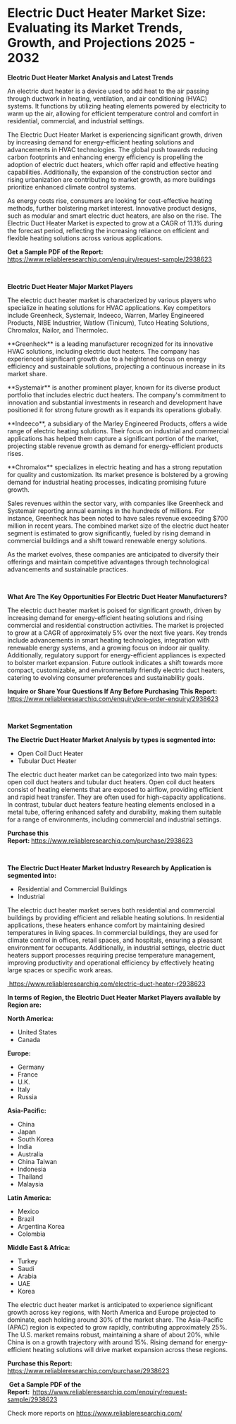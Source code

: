 <p><h1>Electric Duct Heater Market Size: Evaluating its Market Trends, Growth, and Projections 2025 - 2032</h1></p><p><strong>Electric Duct Heater Market Analysis and Latest Trends</strong></p>
<p><p>An electric duct heater is a device used to add heat to the air passing through ductwork in heating, ventilation, and air conditioning (HVAC) systems. It functions by utilizing heating elements powered by electricity to warm up the air, allowing for efficient temperature control and comfort in residential, commercial, and industrial settings. </p><p>The Electric Duct Heater Market is experiencing significant growth, driven by increasing demand for energy-efficient heating solutions and advancements in HVAC technologies. The global push towards reducing carbon footprints and enhancing energy efficiency is propelling the adoption of electric duct heaters, which offer rapid and effective heating capabilities. Additionally, the expansion of the construction sector and rising urbanization are contributing to market growth, as more buildings prioritize enhanced climate control systems.</p><p>As energy costs rise, consumers are looking for cost-effective heating methods, further bolstering market interest. Innovative product designs, such as modular and smart electric duct heaters, are also on the rise. The Electric Duct Heater Market is expected to grow at a CAGR of 11.1% during the forecast period, reflecting the increasing reliance on efficient and flexible heating solutions across various applications.</p></p>
<p><strong>Get a Sample PDF of the Report:&nbsp;</strong> <a href="https://www.reliableresearchiq.com/enquiry/request-sample/2938623?utm_campaign=2302&utm_medium=2&utm_source=Github&utm_content=ia&utm_term=15032025&utm_id=electric-duct-heater">https://www.reliableresearchiq.com/enquiry/request-sample/2938623</a></p>
<p>&nbsp;</p>
<p><strong>Electric Duct Heater Major Market Players</strong></p>
<p><p>The electric duct heater market is characterized by various players who specialize in heating solutions for HVAC applications. Key competitors include Greenheck, Systemair, Indeeco, Warren, Marley Engineered Products, NIBE Industrier, Watlow (Tinicum), Tutco Heating Solutions, Chromalox, Nailor, and Thermolec. </p><p>**Greenheck** is a leading manufacturer recognized for its innovative HVAC solutions, including electric duct heaters. The company has experienced significant growth due to a heightened focus on energy efficiency and sustainable solutions, projecting a continuous increase in its market share.</p><p>**Systemair** is another prominent player, known for its diverse product portfolio that includes electric duct heaters. The company's commitment to innovation and substantial investments in research and development have positioned it for strong future growth as it expands its operations globally.</p><p>**Indeeco**, a subsidiary of the Marley Engineered Products, offers a wide range of electric heating solutions. Their focus on industrial and commercial applications has helped them capture a significant portion of the market, projecting stable revenue growth as demand for energy-efficient products rises.</p><p>**Chromalox** specializes in electric heating and has a strong reputation for quality and customization. Its market presence is bolstered by a growing demand for industrial heating processes, indicating promising future growth.</p><p>Sales revenues within the sector vary, with companies like Greenheck and Systemair reporting annual earnings in the hundreds of millions. For instance, Greenheck has been noted to have sales revenue exceeding $700 million in recent years. The combined market size of the electric duct heater segment is estimated to grow significantly, fueled by rising demand in commercial buildings and a shift toward renewable energy solutions. </p><p>As the market evolves, these companies are anticipated to diversify their offerings and maintain competitive advantages through technological advancements and sustainable practices.</p></p>
<p>&nbsp;</p>
<p><strong>What Are The Key Opportunities For Electric Duct Heater Manufacturers?</strong></p>
<p><p>The electric duct heater market is poised for significant growth, driven by increasing demand for energy-efficient heating solutions and rising commercial and residential construction activities. The market is projected to grow at a CAGR of approximately 5% over the next five years. Key trends include advancements in smart heating technologies, integration with renewable energy systems, and a growing focus on indoor air quality. Additionally, regulatory support for energy-efficient appliances is expected to bolster market expansion. Future outlook indicates a shift towards more compact, customizable, and environmentally friendly electric duct heaters, catering to evolving consumer preferences and sustainability goals.</p></p>
<p><strong>Inquire or Share Your Questions If Any Before Purchasing This Report:</strong> <a href="https://www.reliableresearchiq.com/enquiry/pre-order-enquiry/2938623?utm_campaign=2302&utm_medium=2&utm_source=Github&utm_content=ia&utm_term=15032025&utm_id=electric-duct-heater">https://www.reliableresearchiq.com/enquiry/pre-order-enquiry/2938623</a></p>
<p>&nbsp;</p>
<p><strong>Market Segmentation</strong></p>
<p><strong>The Electric Duct Heater Market Analysis by types is segmented into:</strong></p>
<p><ul><li>Open Coil Duct Heater</li><li>Tubular Duct Heater</li></ul></p>
<p><p>The electric duct heater market can be categorized into two main types: open coil duct heaters and tubular duct heaters. Open coil duct heaters consist of heating elements that are exposed to airflow, providing efficient and rapid heat transfer. They are often used for high-capacity applications. In contrast, tubular duct heaters feature heating elements enclosed in a metal tube, offering enhanced safety and durability, making them suitable for a range of environments, including commercial and industrial settings.</p></p>
<p><strong>Purchase this Report:&nbsp;</strong><a href="https://www.reliableresearchiq.com/purchase/2938623?utm_campaign=2302&utm_medium=2&utm_source=Github&utm_content=ia&utm_term=15032025&utm_id=electric-duct-heater">https://www.reliableresearchiq.com/purchase/2938623</a></p>
<p>&nbsp;</p>
<p><strong>The Electric Duct Heater Market Industry Research by Application is segmented into:</strong></p>
<p><ul><li>Residential and Commercial Buildings</li><li>Industrial</li></ul></p>
<p><p>The electric duct heater market serves both residential and commercial buildings by providing efficient and reliable heating solutions. In residential applications, these heaters enhance comfort by maintaining desired temperatures in living spaces. In commercial buildings, they are used for climate control in offices, retail spaces, and hospitals, ensuring a pleasant environment for occupants. Additionally, in industrial settings, electric duct heaters support processes requiring precise temperature management, improving productivity and operational efficiency by effectively heating large spaces or specific work areas.</p></p>
<p><a href="https://www.reliableresearchiq.com/electric-duct-heater-r2938623?utm_campaign=2302&utm_medium=2&utm_source=Github&utm_content=ia&utm_term=15032025&utm_id=electric-duct-heater">&nbsp;https://www.reliableresearchiq.com/electric-duct-heater-r2938623</a></p>
<p><strong>In terms of Region, the Electric Duct Heater Market Players available by Region are:</strong></p>
<p>
    <p> <strong> North America: </strong>
        <ul>
            <li>United States</li>
            <li>Canada</li>
        </ul>
        </p> 
    <p> <strong> Europe: </strong>
        <ul>
            <li>Germany</li>
            <li>France</li>
            <li>U.K.</li>
            <li>Italy</li>
            <li>Russia</li>
        </ul>
        </p> 
    <p> <strong> Asia-Pacific: </strong>
        <ul>
            <li>China</li>
            <li>Japan</li>
            <li>South Korea</li>
            <li>India</li>
            <li>Australia</li>
            <li>China Taiwan</li>
            <li>Indonesia</li>
            <li>Thailand</li>
            <li>Malaysia</li>
        </ul>
        </p> 
    <p> <strong> Latin America: </strong>
        <ul>
            <li>Mexico</li>
            <li>Brazil</li>
            <li>Argentina Korea</li>
            <li>Colombia</li>
        </ul>
        </p> 
    <p> <strong> Middle East & Africa: </strong>
        <ul>
            <li>Turkey</li>
            <li>Saudi</li>
            <li>Arabia</li>
            <li>UAE</li>
            <li>Korea</li>
        </ul>
    </p>
    </p>
<p><p>The electric duct heater market is anticipated to experience significant growth across key regions, with North America and Europe projected to dominate, each holding around 30% of the market share. The Asia-Pacific (APAC) region is expected to grow rapidly, contributing approximately 25%. The U.S. market remains robust, maintaining a share of about 20%, while China is on a growth trajectory with around 15%. Rising demand for energy-efficient heating solutions will drive market expansion across these regions.</p></p>
<p><strong>Purchase this Report: </strong><a href="https://www.reliableresearchiq.com/purchase/2938623?utm_campaign=2302&utm_medium=2&utm_source=Github&utm_content=ia&utm_term=15032025&utm_id=electric-duct-heater">https://www.reliableresearchiq.com/purchase/2938623</a></p>
<p>&nbsp;<strong>Get a Sample PDF of the Report:&nbsp;&nbsp;</strong><a href="https://www.reliableresearchiq.com/enquiry/request-sample/2938623?utm_campaign=2302&utm_medium=2&utm_source=Github&utm_content=ia&utm_term=15032025&utm_id=electric-duct-heater">https://www.reliableresearchiq.com/enquiry/request-sample/2938623</a></p>
<p><strong></strong></p>
<p>Check more reports on <a href="https://www.reliableresearchiq.com/?utm_campaign=2302&utm_medium=2&utm_source=Github&utm_content=ia&utm_term=15032025&utm_id=electric-duct-heater">https://www.reliableresearchiq.com/</a></p>